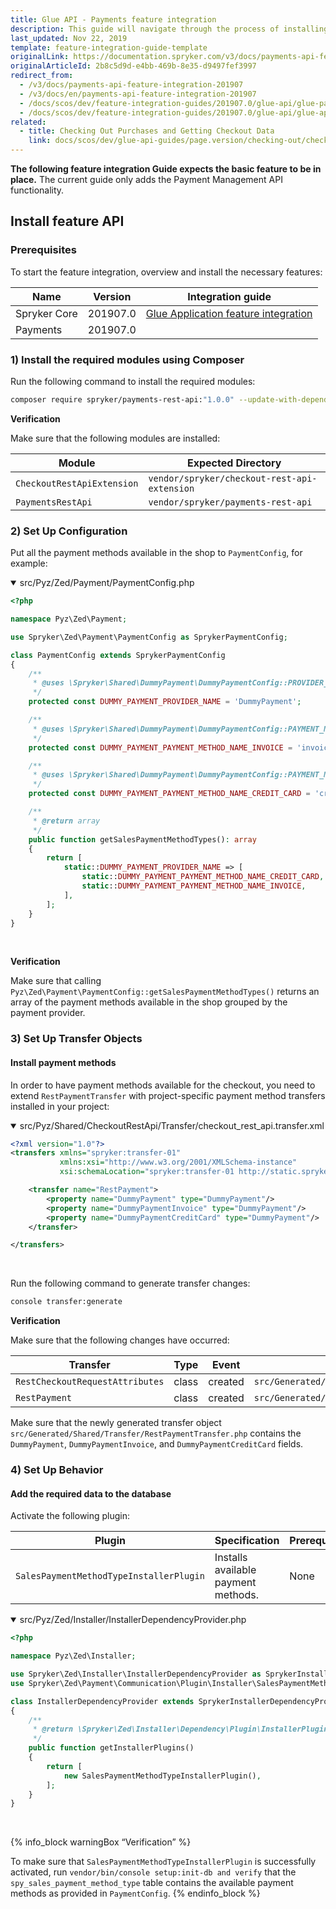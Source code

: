 ```yaml
---
title: Glue API - Payments feature integration
description: This guide will navigate through the process of installing and configuring of the Payments API feature used in Spryker OS.
last_updated: Nov 22, 2019
template: feature-integration-guide-template
originalLink: https://documentation.spryker.com/v3/docs/payments-api-feature-integration-201907
originalArticleId: 2b8c5d9d-e4bb-469b-8e35-d9497fef3997
redirect_from:
  - /v3/docs/payments-api-feature-integration-201907
  - /v3/docs/en/payments-api-feature-integration-201907
  - /docs/scos/dev/feature-integration-guides/201907.0/glue-api/glue-payments-feature-integration.html
  - /docs/scos/dev/feature-integration-guides/201907.0/glue-api/glue-api-payments-feature-integration.html
related:
  - title: Checking Out Purchases and Getting Checkout Data
    link: docs/scos/dev/glue-api-guides/page.version/checking-out/checking-out-purchases.html
---
```


<section contenteditable="false" class="errorBox"><div class="content">

**The following feature integration Guide expects the basic feature to be in place.**
The current guide only adds the Payment Management API functionality.
</div></section>

## Install feature API
### Prerequisites
To start the feature integration, overview and install the necessary features:

| Name | Version | Integration guide |
| --- | --- | --- |
| Spryker Core | 201907.0 | [Glue Application feature integration](/docs/scos/dev/feature-integration-guides/{{page.version}}/glue-api/glue-api-glue-application-feature-integration.html)  |
| Payments | 201907.0 |  |

### 1)  Install the required modules using Composer
Run the following command to install the required modules:

```bash
composer require spryker/payments-rest-api:"1.0.0" --update-with-dependencies
```

<section contenteditable="false" class="warningBox"><div class="content">

**Verification**

Make sure that the following modules are installed:

| Module | Expected Directory |
| --- | --- |
| `CheckoutRestApiExtension` | `vendor/spryker/checkout-rest-api-extension` |
| `PaymentsRestApi` | `vendor/spryker/payments-rest-api` |
</div></section>

### 2) Set Up Configuration
Put all the payment methods available in the shop to  `PaymentConfig`, for example:

<details open>
<summary markdown='span'>src/Pyz/Zed/Payment/PaymentConfig.php</summary>

```php
<?php

namespace Pyz\Zed\Payment;

use Spryker\Zed\Payment\PaymentConfig as SprykerPaymentConfig;

class PaymentConfig extends SprykerPaymentConfig
{
    /**
     * @uses \Spryker\Shared\DummyPayment\DummyPaymentConfig::PROVIDER_NAME
     */
    protected const DUMMY_PAYMENT_PROVIDER_NAME = 'DummyPayment';

    /**
     * @uses \Spryker\Shared\DummyPayment\DummyPaymentConfig::PAYMENT_METHOD_NAME_INVOICE
     */
    protected const DUMMY_PAYMENT_PAYMENT_METHOD_NAME_INVOICE = 'invoice';

    /**
     * @uses \Spryker\Shared\DummyPayment\DummyPaymentConfig::PAYMENT_METHOD_NAME_CREDIT_CARD
     */
    protected const DUMMY_PAYMENT_PAYMENT_METHOD_NAME_CREDIT_CARD = 'credit card';

    /**
     * @return array
     */
    public function getSalesPaymentMethodTypes(): array
    {
        return [
            static::DUMMY_PAYMENT_PROVIDER_NAME => [
                static::DUMMY_PAYMENT_PAYMENT_METHOD_NAME_CREDIT_CARD,
                static::DUMMY_PAYMENT_PAYMENT_METHOD_NAME_INVOICE,
            ],
        ];
    }
}
```

<br>
</details>

<section contenteditable="false" class="warningBox"><div class="content">

**Verification**

Make sure that calling `Pyz\Zed\Payment\PaymentConfig::getSalesPaymentMethodTypes()` returns an array of the payment methods available in the shop grouped by the payment provider.
</div></section>

### 3) Set Up Transfer Objects
#### Install payment methods
In order to have payment methods available for the checkout, you need to extend `RestPaymentTransfer` with project-specific payment method transfers installed in your project:

<details open>
<summary markdown='span'>src/Pyz/Shared/CheckoutRestApi/Transfer/checkout_rest_api.transfer.xml</summary>

```xml
<?xml version="1.0"?>
<transfers xmlns="spryker:transfer-01"
           xmlns:xsi="http://www.w3.org/2001/XMLSchema-instance"
           xsi:schemaLocation="spryker:transfer-01 http://static.spryker.com/transfer-01.xsd">

    <transfer name="RestPayment">
        <property name="DummyPayment" type="DummyPayment"/>
        <property name="DummyPaymentInvoice" type="DummyPayment"/>
        <property name="DummyPaymentCreditCard" type="DummyPayment"/>
    </transfer>

</transfers>
```

<br>
</details>

<p>Run the following command to generate transfer changes:

```bash
console transfer:generate
```
</p>

<section contenteditable="false" class="warningBox"><div class="content">

**Verification**

Make sure that the following changes have occurred:

| Transfer | Type | Event | Path |
| --- | --- | --- | --- |
| `RestCheckoutRequestAttributes` | class | created | `src/Generated/Shared/Transfer/RestCheckoutRequestAttributesTransfer.php` |
| `RestPayment` | class | created | `src/Generated/Shared/Transfer/RestPaymentTransfer.php` |
</div></section>
<section contenteditable="false" class="warningBox"><div class="content">

Make sure that the newly generated transfer object `src/Generated/Shared/Transfer/RestPaymentTransfer.php` contains the `DummyPayment`, `DummyPaymentInvoice`, and `DummyPaymentCreditCard` fields.
</div></section>

### 4) Set Up Behavior
#### Add the required data to the database
Activate the following plugin:

| Plugin | Specification | Prerequisites | Namespace |
| --- | --- | --- | --- |
| `SalesPaymentMethodTypeInstallerPlugin` | Installs available payment methods. | None | `Spryker\Zed\Payment\Communication\Plugin\Installer` |

<details open>
<summary markdown='span'>src/Pyz/Zed/Installer/InstallerDependencyProvider.php</summary>

```php
<?php

namespace Pyz\Zed\Installer;

use Spryker\Zed\Installer\InstallerDependencyProvider as SprykerInstallerDependencyProvider;
use Spryker\Zed\Payment\Communication\Plugin\Installer\SalesPaymentMethodTypeInstallerPlugin;

class InstallerDependencyProvider extends SprykerInstallerDependencyProvider
{
    /**
     * @return \Spryker\Zed\Installer\Dependency\Plugin\InstallerPluginInterface[]
     */
    public function getInstallerPlugins()
    {
        return [
            new SalesPaymentMethodTypeInstallerPlugin(),
        ];
    }
}
```

<br>
</details>

{% info_block warningBox “Verification” %}

To make sure that `SalesPaymentMethodTypeInstallerPlugin` is successfully activated, run  `vendor/bin/console setup:init-db and verify` that the  `spy_sales_payment_method_type` table contains the available payment methods as provided in `PaymentConfig`.
{% endinfo_block %}

<!-- Last review date: November 11, 2019 by Eugenia Poidenko, Yuliia Boiko and Volodymyr Volkov -->
